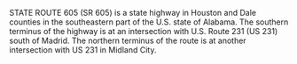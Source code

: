 STATE ROUTE 605 (SR 605) is a state highway in Houston and Dale counties in the southeastern part of the U.S. state of Alabama. The southern terminus of the highway is at an intersection with U.S. Route 231 (US 231) south of Madrid. The northern terminus of the route is at another intersection with US 231 in Midland City.
